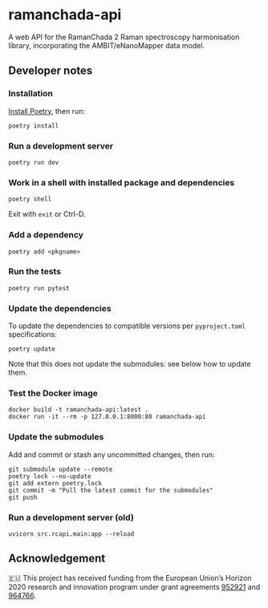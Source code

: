 # ramanchada-api

A web API for the RamanChada 2 Raman spectroscopy harmonisation library, incorporating the AMBIT/eNanoMapper data model.

## Developer notes

### Installation

[Install Poetry](https://python-poetry.org/docs/#installation), then run:
```
poetry install
```

### Run a development server

```
poetry run dev
```

### Work in a shell with installed package and dependencies

```
poetry shell
```

Exit with `exit` or Ctrl-D.

### Add a dependency

```
poetry add <pkgname>
```

### Run the tests

```
poetry run pytest
```

### Update the dependencies

To update the dependencies to compatible versions per `pyproject.toml` specifications:
```
poetry update
```
Note that this does not update the submodules: see below how to update them.

### Test the Docker image

```
docker build -t ramanchada-api:latest .
docker run -it --rm -p 127.0.0.1:8000:80 ramanchada-api
```

### Update the submodules

Add and commit or stash any uncommitted changes, then run:
```
git submodule update --remote
poetry lock --no-update
git add extern poetry.lock
git commit -m "Pull the latest commit for the submodules"
git push
```

### Run a development server (old)
```
uvicorn src.rcapi.main:app --reload
```

## Acknowledgement

🇪🇺 This project has received funding from the European Union’s Horizon 2020 research and innovation program under grant agreements [952921](https://cordis.europa.eu/project/id/952921) and [964766](https://cordis.europa.eu/project/id/964766).
